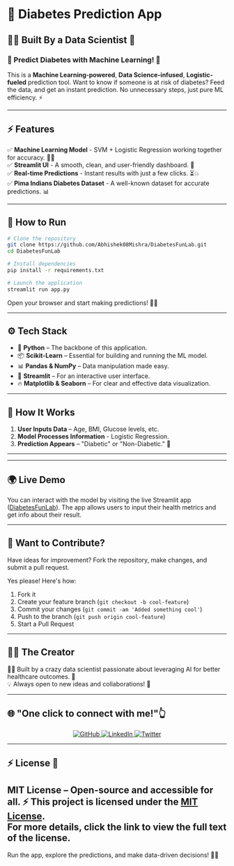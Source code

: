 # 🚀 Diabetes Prediction App

## 👨‍💻 Built By a Data Scientist 🤖

### 🧪 Predict Diabetes with Machine Learning! 🔮

This is a **Machine Learning-powered**, **Data Science-infused**, **Logistic-fueled** prediction tool. Want to know if someone is at risk of diabetes? Feed the data, and get an instant prediction. No unnecessary steps, just pure ML efficiency. ⚡

---

## ⚡ Features

✅ **Machine Learning Model** - SVM + Logistic Regression working together for accuracy. 🤜🤛  
✅ **Streamlit UI** - A smooth, clean, and user-friendly dashboard. 🎨  
✅ **Real-time Predictions** - Instant results with just a few clicks. ⏳💥  
✅ **Pima Indians Diabetes Dataset** - A well-known dataset for accurate predictions. 📊  
 
---

## 🚀 How to Run

```bash
# Clone the repository
git clone https://github.com/Abhishek08Mishra/DiabetesFunLab.git
cd DiabetesFunLab

# Install dependencies
pip install -r requirements.txt

# Launch the application
streamlit run app.py
```

Open your browser and start making predictions! 🎩✨

---

## ⚙️ Tech Stack

- 🐍 **Python** – The backbone of this application.  
- 📦 **Scikit-Learn** – Essential for building and running the ML model.  
- 📊 **Pandas & NumPy** – Data manipulation made easy.  
- 🎨 **Streamlit** – For an interactive user interface.  
- 🔥 **Matplotlib & Seaborn** – For clear and effective data visualization.  

---

## 🤯 How It Works

1. **User Inputs Data** – Age, BMI, Glucose levels, etc.  
2. **Model Processes Information** - Logistic Regression.  
3. **Prediction Appears** – "Diabetic" or "Non-Diabetic." 🍬    

---
---

## 🌍 Live Demo

You can interact with the model by visiting the live Streamlit app ([DiabetesFunLab](https://diabetesfunlab.streamlit.app/)). The app allows users to input their health metrics and get info about their result.

---


## 🤝 Want to Contribute?

Have ideas for improvement? Fork the repository, make changes, and submit a pull request.

Yes please! Here's how:

1. Fork it
2. Create your feature branch (`git checkout -b cool-feature`)
3. Commit your changes (`git commit -am 'Added something cool'`)
4. Push to the branch (`git push origin cool-feature`)
5. Start a Pull Request

---

## 🦸‍♂️ The Creator

👨‍💻 Built by a crazy data scientist passionate about leveraging AI for better healthcare outcomes. 🚀   
💡 Always open to new ideas and collaborations! 📩  

---

## 🌐 "One click to connect with me!"👆

<p align="center">
  <a href="https://github.com/Abhishek08Mishra">
    <img src="https://img.shields.io/badge/GitHub-000?style=for-the-badge&logo=github&logoColor=white" alt="GitHub">
  </a>
  <a href="https://linkedin.com/in/abhishek-mishra-120799281">
    <img src="https://img.shields.io/badge/LinkedIn-0077B5?style=for-the-badge&logo=linkedin&logoColor=white" alt="LinkedIn">
  </a>
  <a href="https://x.com/Abhi__57">
    <img src="https://img.shields.io/badge/Twitter-1DA1F2?style=for-the-badge&logo=twitter&logoColor=white" alt="Twitter">
  </a>
</p> 

---


## ⚡ License 🪪

**MIT License** – Open-source and accessible for all. ⚡
This project is licensed under the [MIT License](./LICENSE).  
For more details, click the link to view the full text of the license.
---

Run the app, explore the predictions, and make data-driven decisions! 🚀🔥

